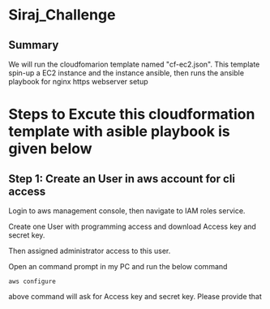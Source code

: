 # Siraj_Challenge
## Summary
We will run the cloudfomarion template  named "cf-ec2.json". This template spin-up a EC2 instance and the instance ansible, then runs the ansible playbook for nginx https webserver setup

# Steps to Excute this cloudformation template with asible playbook is given below
## Step 1: Create an User in aws account for cli access
Login to aws management console, then navigate to IAM roles service.

Create one User with programming access and download Access key and secret key.

Then assigned administrator access to this user.

Open an command prompt in my PC and run the below command
```
aws configure
```
above command will ask for  Access key and secret key. Please provide that

